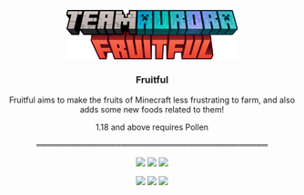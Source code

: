 <p align="center"><img src="https://raw.githubusercontent.com/teamauroramods/Fruitful/1.18.x/forge/src/main/resources/logo.png" width=60%></p>
<h3 align="center">Fruitful</h3>

<p align="center">Fruitful aims to make the fruits of Minecraft less frustrating to farm, and also adds some new foods related to them!</p>
<p align="center">
  1.18 and above requires Pollen
</p>
<p align="center">
═════════════════════════════════════════
</p>
<p align="center">
  <a href="https://discord.gg/VzXSCFp"><img src="https://img.shields.io/discord/440256241932173323?label=&color=811111&labelColor=FF2222&logo=Discord&logoColor=811111&style=for-the-badge"></a>
  <a href="https://twitter.com/teamauroramods"><img src="https://img.shields.io/twitter/follow/teamauroramods?label=&color=811111&labelColor=FF2222&logo=Twitter&logoColor=811111&style=for-the-badge"></a>
  <a href="https://github.com/teamauroramods/BayouBlues/blob/1.18.x/LICENSE"><img src="https://img.shields.io/badge/License-All%20rights%20reserved-red.svg?style=for-the-badge&color=811111&labelColor=FF2222"></a>
</p>
<p align="center">
  <img src="https://img.shields.io/badge/-Downloads-orange?style=for-the-badge&color=e04e14">
  <a href="https://www.curseforge.com/minecraft/mc-mods/fruitful"><img src="http://cf.way2muchnoise.eu/395502.svg?badge_style=for_the_badge"></a>
  <a href="https://www.curseforge.com/minecraft/mc-mods/fruitful"><img src="http://cf.way2muchnoise.eu/versions/395502.svg?badge_style=for_the_badge"></a>
</p>

